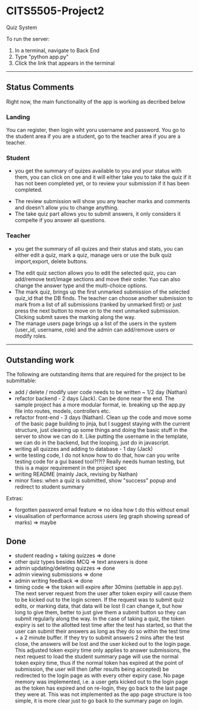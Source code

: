 # CITS5505-Project2
 Quiz System


To run the server: 
1. In a terminal, navigate to Back End
2. Type "python app.py"
3. Click the link that appears in the terminal

---
## Status Comments  
Right now, the main functionality of the app is working as decribed below

### Landing  
You can register, then login wiht yoru username and password.  You go to the student area if you are a student, go to the teacher area if you are a teacher.

### Student  

* you get the summary of quizes available to you and your status with them, you can click on one and it will either take you to take the quiz if it has not been completed yet, or to review your submission if it has been completed.
 + The review submission will show you any teacher marks and comments and doesn't allow you to change anything.
 + The take quiz part allows you to submit answers, it only considers it compelte if you answer all questions.

### Teacher  

* you get the summary of all quizes and their status and stats, you can either edit a quiz, mark a quiz, manage uers or use the bulk quiz import,export, delete buttons.
 + The edit quiz section allows you to edit the selected quiz, you can add/remove text/image sections and move their order.  Yuo can also change the answer type and the multi-choice options.
 + The mark quiz, brings up the first unmarked submission of the selected quiz_id that the DB finds.  The teacher can choose another submission to mark from a list of all submissions (ranked by unmarked first) or just press the next button to move on to the next unmarked submission.  Clicking submit saves the marking along the way.
 + The manage users page brings up a list of the users in the system (user_id, username, role) and the admin can add/remove users or modify roles.
 
 ---
 
 ## Outstanding work  
 The following are outstanding items that are required for the project to be submittable:  
 
 * add / delete / modify user code needs to be written ~ 1/2 day (Nathan)
 * refactor backend - 2 days  (Jack).  Can be done near the end.  The sample project has a more modular format, ie. breaking up the app.py file into routes, models, controllers etc.
 * refactor front-end - 3 days  (Nathan).  Clean up the code and move some of the basic page building to jinja, but I suggest staying with the current structure, just cleaning up some things and doing the basic stuff in the server to show we can do it.  Like putting the username in the template, we can do in the backend, but the looping, just do in javascript.
 * writing all quizzes and adding to database - 1 day (Jack)
 * write testing code, I do not know how to do that, how can you write testing code for a gui based tool?!?!?  Really needs human testing, but this is a major requirement in the project spec
 * writing README (mainly Jack, revising by Nathan)
 * minor fixes: when a quiz is submitted, show "success" popup and redirect to student summary
 

Extras:
* forgotten password email feature => no idea how t do this without email
* visualisation of performance across users (eg graph showing spread of marks) => maybe

Done
-------------
* student reading + taking quizzes => done
* other quiz types besides MCQ => text answers is done
* admin updating/deleting quizzes => done
* admin viewing submissions => done
* admin writing feedback => done
* timing code => the token will expire after 30mins (settable in app.py).  The next server request from the user after token expiry will cause them to be kicked out to the login screen.  If the request was to submit quiz edits, or marking data, that data will be lost (I can change it, but how long to give them, better to just give them a submit button so they can submit regularly along the way.  In the case of taking a quiz, the token expiry is set to the allotted test time after the test has started, so that the user can submit their answers as long as they do so within the test time + a 2 minute buffer.  If they try to submit answers 2 mins after the test close, the answers will be lost and the user kicked out to the login page.  This adjusted token expiry time only applies to answer submissions, the next request to load the student summary page will use the normal token expiry time, thus if the normal token has expired at the point of submission, the user will then (after results being accepted) be redirected to the login page as with every other expiry case.  No page memory was implemented, i.e. a user gets kicked out to the login page as the token has expired and on re-login, they go back to the last page they were at.  This was not implemented as the app page structure is too simple, it is more clear just to go back to the summary page on login.
